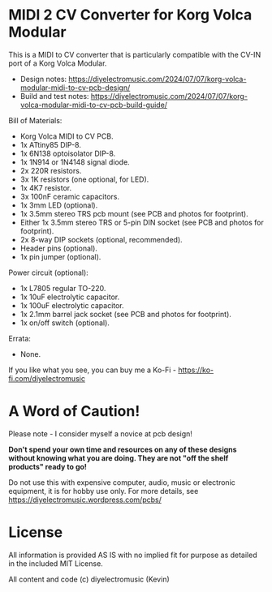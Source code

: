 # MIDI 2 CV Converter for Korg Volca Modular

This is a MIDI to CV converter that is particularly compatible with the CV-IN port of a Korg Volca Modular.

- Design notes: https://diyelectromusic.com/2024/07/07/korg-volca-modular-midi-to-cv-pcb-design/
- Build and test notes: https://diyelectromusic.com/2024/07/07/korg-volca-modular-midi-to-cv-pcb-build-guide/

Bill of Materials:
- Korg Volca MIDI to CV PCB.
- 1x ATtiny85 DIP-8.
- 1x 6N138 optoisolator DIP-8.
- 1x 1N914 or 1N4148 signal diode.
- 2x 220R resistors.
- 3x 1K resistors (one optional, for LED).
- 1x 4K7 resistor.
- 3x 100nF ceramic capacitors.
- 1x 3mm LED (optional).
- 1x 3.5mm stereo TRS pcb mount (see PCB and photos for footprint).
- Either 1x 3.5mm stereo TRS or 5-pin DIN socket (see PCB and photos for footprint).
- 2x 8-way DIP sockets (optional, recommended).
- Header pins (optional).
- 1x pin jumper (optional).

Power circuit (optional):
- 1x L7805 regular TO-220.
- 1x 10uF electrolytic capacitor.
- 1x 100uF electrolytic capacitor.
- 1x 2.1mm barrel jack socket (see PCB and photos for footprint).
- 1x on/off switch (optional).

Errata:
- None.

If you like what you see, you can buy me a Ko-Fi - https://ko-fi.com/diyelectromusic

#  A Word of Caution!

Please note - I consider myself a novice at pcb design!

**Don't spend your own time and resources on any of these designs without knowing what you are doing.  They are not "off the shelf products" ready to go!**

Do not use this with expensive computer, audio, music or electronic equipment, it is for hobby use only.  For more details, see https://diyelectromusic.wordpress.com/pcbs/

# License

All information is provided AS IS with no implied fit for purpose as detailed in the included MIT License.

All content and code (c) diyelectromusic (Kevin)
